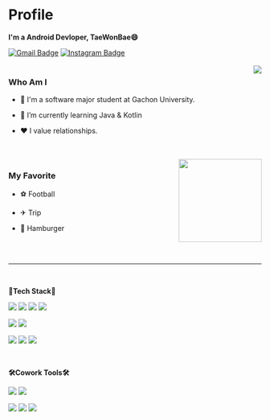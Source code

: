 # Profile
**I'm a Android Devloper, TaeWonBae😄**

[![Gmail Badge](https://img.shields.io/badge/Gmail-D14836?style=flat&logo=Gmail&logoColor=white)](mailto:olegunnarsolskjaer1283@gmail.com)
[![Instagram Badge](https://img.shields.io/badge/Instagram-E4405F?style=flat&logo=Instagram&logoColor=white)](https://www.instagram.com/tae1ne/?hl=ko)
<br>
<br>
<img align='right' src="http://mazassumnida.wtf/api/v2/generate_badge?boj=gksqls020">  
### Who Am I


* 🔭 I'm a software major student at Gachon University.

* 🌱 I’m currently learning Java & Kotlin

* ❤ I value relationships.
<br>
<br>

<img align='right' src="https://github-readme-stats.vercel.app/api?username=hanbinchoi" height="165">

### My Favorite

* ⚽ Football

* ✈ Trip

* 🍔 Hamburger

<br>
<br>

----------------------
<br>

**💪Tech Stack💪**

<img src="https://img.shields.io/badge/HTML5-E34F26?style=flat-square&logo=HTML5&logoColor=white" />  <img src="https://img.shields.io/badge/CSS-1572B6?style=flat-square&logo=CSS3&logoColor=white" /> <img src="https://img.shields.io/badge/JavaScript-F7DF1E?style=flat-square&logo=JavaScript&logoColor=black" /> <img src="https://img.shields.io/badge/Sass-CC6699?style=flat-square&logo=Sass&logoColor=white" /> 

<img src="https://img.shields.io/badge/Python-3776AB?style=flat-square&logo=Python&logoColor=white" /> <img src="https://img.shields.io/badge/Android-3DDC84?style=flat-square&logo=Android&logoColor=white" />

<img src="https://img.shields.io/badge/OpenCV-5C3EE8?style=flat-square&logo=OpenCV&logoColor=white" /> <img src="https://img.shields.io/badge/Numpy-013243?style=flat-square&logo=Numpy&logoColor=white" /> <img src="https://img.shields.io/badge/pandas-150458?style=flat-square&logo=pandas&logoColor=white" />

<br>

**🛠Cowork Tools🛠**

<img src="https://img.shields.io/badge/Visual Studio Code-007ACC?style=flat-square&logo=Visual Studio Code&logoColor=white" /> <img src="https://img.shields.io/badge/Atom-66595C?style=flat-square&logo=Atom&logoColor=white" />

<img src="https://img.shields.io/badge/Github-181717?style=flat-square&logo=Github&logoColor=white" /> <img src="https://img.shields.io/badge/Android Studio-3DDC84?style=flat-square&logo=Android Studio&logoColor=white" /> <img src="https://img.shields.io/badge/PyCharm-000000?style=flat-square&logo=PyCharm&logoColor=white" />
 

<!--
**TaewonBae/TaewonBae** is a ✨ _special_ ✨ repository because its `README.md` (this file) appears on your GitHub profile.

Here are some ideas to get you started:

- 🔭 I’m currently working on Android UI/UX Screen
- 🌱 I’m currently learning Java & Kotlin
- 👯 I’m looking to collaborate on ...
- 🤔 I’m looking for help with ...
- 💬 Ask me about ...
- 📫 How to reach me: ...
- 😄 Pronouns: ...
- ⚡ Fun fact: ...
-->
